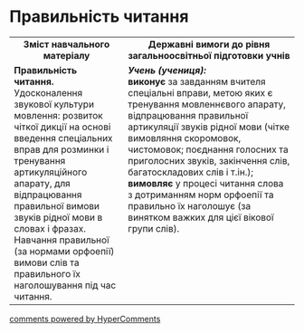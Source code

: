 <div id="hypercomments_widget" class="js-hypercomments-widget invisible"></div>

# Правильність читання

<table>
  <tr>
    <td width="40%" align="center"><b>Зміст навчального матеріалу<b></td>
    <td width="60%" align="center"><b>Державні вимоги до рівня загальноосвітньої підготовки учнів</b></td>
  </tr>
  <tr>
    <td width="40%" style="vertical-align:top !important;">
<b>Правильність читання.</b><br>
Удосконалення звукової культури мовлення: розвиток чіткої дикції на основі введення спеціальних вправ для розминки і тренування артикуляційного апарату, для відпрацювання правильної вимови звуків рідної мови в словах і фразах. Навчання правильної (за нормами орфоепії) вимови слів та правильного їх наголошування під час читання.<br></td>
    <td width="60%" style="vertical-align:top !important;">
<i><b>Учень (учениця):</b></i><br>
<b>виконує</b> за завданням вчителя спеціальні вправи, метою яких є тренування мовленнєвого апарату, відпрацювання правильної артикуляції звуків рідної мови (чітке вимовляння скоромовок, чистомовок; поєднання голосних та приголосних звуків, закінчення слів, багатоскладових слів і т.ін.);<br>
<b>вимовляє</b> у процесі читання слова з дотриманням норм орфоепії та правильно їх наголошує (за винятком важких для цієї вікової групи слів).<br></td>
  </tr>
</table>

<div class="js-hypercomments-container">
<a href="http://hypercomments.com" class="hc-link" title="comments widget">comments powered by HyperComments</a>
</div>